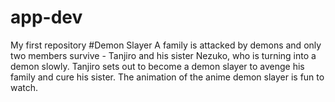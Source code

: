 # app-dev
My first repository
#Demon Slayer A family is attacked by demons and only two members survive - Tanjiro and his sister Nezuko, who is turning into a demon slowly. Tanjiro sets out to become a demon slayer to avenge his family and cure his sister.
The animation of the anime demon slayer is fun to watch.
